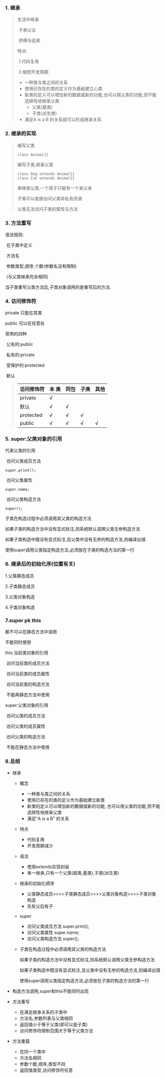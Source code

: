### 1. 继承

> 生活中继承
>
> ​	子承父业
>
> ​	师傅与徒弟
>
> 特点:
>
> ​	1.代码复用
>
> ​	2.缩短开发周期
>
> * 一种类与类之间的关系
> * 使用已存在的类的定义作为基础建立心类
> * 新类的定义可以增加新的数据或新的功能,也可以用父类的功能,但不能选择性地继承父类
>   * 父类(基类)
>   * 子类(派生类)
> * 满足A is a B 的关系就可以形成继承关系
>

### 2. 继承的实现

> 编写父类
>
> ```
> class Animal{}
> ```
>
> 编写子类,继承父类
>
> ```
> class Dog extends Animal{}
> class Cat extends Animal{}
> ```
>
> 单继承父类,一个孩子只能有一个亲父亲
>
> 子类可以直接访问父类非私有资源
>
> 父类无法访问子类的属性与方法

### 3. 方法重写

语法规则:

​	在子类中定义

​	方法名

​	参数类型,顺序,个数(参数名没有限制)

​	(与父类继承完全相同)

当子类重写父类方法后,子类对象调用的是重写后的方法.

### 4. 访问修饰符

private 只能在其类

public 可以在任意处

常用的四种

​	公有的:public

​	私有的:private

​	受保护的:protected

​	默认

> | 访问修饰符 | 本 类 | 同包 | 子类 | 其他 |
> | ---------- | ----- | ---- | ---- | ---- |
> | private    | √     |      |      |      |
> | 默认       | √     | √    |      |      |
> | protected  | √     | √    | √    |      |
> | public     | √     | √    | √    | √    |

### 5. super:父类对象的引用

代表父类的引用

​	访问父类成员方法

```
super.print();
```

​	访问父类属性

```
super.name;
```

​	访问父类构造方法

```
super();
```

子类在构造过程中必须调用其父类的构造方法

如果子类的构造方法中没有显式标注,则系统默认调用父类无参构造方法

如果子类构造中既没有显式标注,且父类中没有无参的构造方法,则编译出错

使用super调用父类指定构造方法,必须放在子类的构造方法的第一行

### 6. 继承后的初始化序(位置有关)

1.父类静态成员

2.子类静态成员

3.父类对象构造

4.子类对象构造

### 7.super pk this

都不可以在静态方法中调用

不能同时使用

this:当前类对象的引用

​	访问当前类的成员方法

​	访问当前类的成员属性

​	访问当前类的构造方法

​	不能再静态方法中使用

super:父类对象的引用

​	访问父类的成员方法

​	访问父类的成员属性

​	访问父类的构造方法

​	不能在静态方法中使用



### 8.总结

* 继承

  * 概念

    * 一种类与类之间的关系
    * 使用已存在的类的定义作为基础建立新类
    * 新类的定义可以增加新的数据或新的功能, 也可以用父类的功能,但不能选择性地继承父类
    * 满足"A is a B" 的关系

  * 特点

    * 代码复用
    * 开发周期减少

  * 语法

    * 使用extends实现封装
    * 单一继承,只有一个父类(超类,基类),子类(派生类)

  * 继承的初始化顺序

    * 父类静态成员>>>>子类静态成员>>>>父类对象构造>>>>子类对象构造
    * 先有父后有子

  * super

    * 访问父类成员方法 super.print();
    * 访问父类属性 super.name;
    * 访问父类构造方法 super();

  * 子类在构造过程中必须调用其父类的构造方法

    如果子类的构造方法中没有显式标注,则系统默认调用父类无参构造方法

    如果子类构造中既没有显式标注,且父类中没有无参的构造方法,则编译出错

    使用super调用父类指定构造方法,必须放在子类的构造方法的第一行

* 构造方法调用,super和this不能同时出现

* 方法重写

  * 在满足继承关系的子类中
  * 方法名,参数列表与父类相同
  * 返回值小于等于父类(即可以是子类)
  * 访问修饰符限制范围大于等于父类方法

* 方法重载

  * 在同一个类中
  * 方法名相同
  * 参数个数,顺序,类型不同
  * 返回值类型,访问修饰符任意